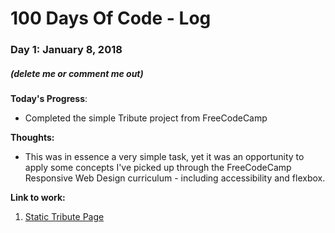 # 100 Days Of Code - Log

### Day 1: January 8, 2018
##### (delete me or comment me out)

**Today's Progress**:
- Completed the simple Tribute project from FreeCodeCamp

**Thoughts:** 
- This was in essence a very simple task, yet it was an opportunity to apply some concepts I've picked up through the FreeCodeCamp Responsive Web Design curriculum - including accessibility and flexbox.

**Link to work:** 
1. [Static Tribute Page](https://codepen.io/amyhenning/pen/maKmRY?editors=1100)
